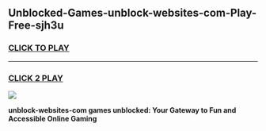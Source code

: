 
## Unblocked-Games-unblock-websites-com-Play-Free-sjh3u
<h3>
<a href="https://premium76.site?title=unblock-websites-com&ref=18A1">CLICK TO PLAY</a></h3>
<hr>

<h3>
<a href="https://premium76.site?title=unblock-websites-com&ref=18A1">CLICK 2 PLAY</a>
  
</h3>

<a href="https://premium76.site?title=unblock-websites-com&ref=18A1"><img src="https://clearcache.store/games.png"></a>


**unblock-websites-com games unblocked: Your Gateway to Fun and Accessible Online Gaming**
